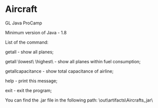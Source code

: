 # Aircraft
GL Java ProCamp

Minimum version of Java - 1.8

List of the command:

getall - show all planes;

getall \lowest\ \highest\ - show all planes within fuel consumption;

getallcapacitance - show total capacitance of airline;

help - print this message;

exit - exit the program;

You can find the .jar file in the following path: 
      \out\artifacts\Aircrafts_jar\

